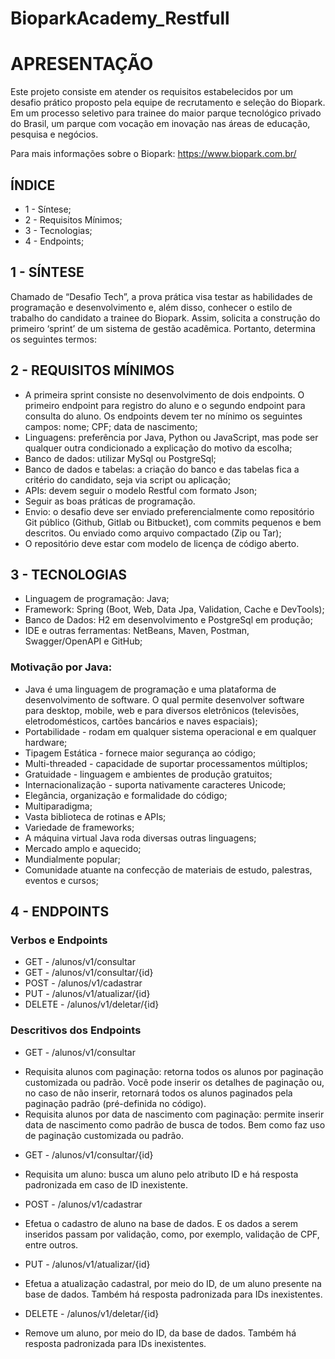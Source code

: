 # BioparkAcademy_Restfull

# APRESENTAÇÃO

Este projeto consiste em atender os requisitos estabelecidos por um desafio prático proposto pela equipe de recrutamento e seleção do Biopark. Em um processo seletivo para trainee do maior parque tecnológico privado do Brasil, um parque com vocação em inovação nas áreas de educação, pesquisa e negócios.

Para mais informações sobre o Biopark: https://www.biopark.com.br/ 

## ÍNDICE

* 1 - Síntese;
* 2 - Requisitos Mínimos;
* 3 - Tecnologias;
* 4 - Endpoints;

## 1 - SÍNTESE

Chamado de “Desafio Tech”, a prova prática visa testar as habilidades de programação e desenvolvimento e, além disso, conhecer o estilo de trabalho do candidato a trainee do Biopark. Assim, solicita a construção do primeiro ‘sprint’ de um sistema de gestão acadêmica. Portanto, determina os seguintes termos:

## 2 - REQUISITOS MÍNIMOS

* A primeira sprint consiste no desenvolvimento de dois endpoints. O primeiro endpoint para registro do aluno e o segundo endpoint para consulta do aluno. Os endpoints devem ter no mínimo os seguintes campos: nome; CPF; data de nascimento;
* Linguagens: preferência por Java, Python ou JavaScript, mas pode ser qualquer outra condicionado a explicação do motivo da escolha;
* Banco de dados: utilizar MySql ou PostgreSql;
* Banco de dados e tabelas: a criação do banco e das tabelas fica a critério do candidato, seja via script ou aplicação;
* APIs: devem seguir o modelo Restful com formato Json;
* Seguir as boas práticas de programação.
* Envio: o desafio deve ser enviado preferencialmente como repositório Git público (Github, Gitlab ou Bitbucket), com commits pequenos e bem descritos. Ou enviado como arquivo compactado (Zip ou Tar);
* O repositório deve estar com modelo de licença de código aberto.

## 3 - TECNOLOGIAS

* Linguagem de programação: Java;
* Framework: Spring (Boot, Web, Data Jpa, Validation, Cache e DevTools);
* Banco de Dados: H2 em desenvolvimento e PostgreSql em produção;
* IDE e outras ferramentas: NetBeans, Maven, Postman, Swagger/OpenAPI e GitHub;

### Motivação por Java:
* Java é uma linguagem de programação e uma plataforma de desenvolvimento de software. O qual permite desenvolver software para desktop, mobile, web e para diversos eletrônicos (televisões, eletrodomésticos, cartões bancários e naves espaciais);
* Portabilidade - rodam em qualquer sistema operacional e em qualquer hardware;
* Tipagem Estática - fornece maior segurança ao código;
* Multi-threaded - capacidade de suportar processamentos múltiplos;
* Gratuidade - linguagem e ambientes de produção gratuitos;
* Internacionalização - suporta nativamente caracteres Unicode;
* Elegância, organização e formalidade do código;
* Multiparadigma;
* Vasta biblioteca de rotinas e APIs;
* Variedade de frameworks;
* A máquina virtual Java roda diversas outras linguagens;
* Mercado amplo e aquecido;
* Mundialmente popular;
* Comunidade atuante na confecção de materiais de estudo, palestras, eventos e cursos;

## 4 - ENDPOINTS

### Verbos e Endpoints

* GET - /alunos/v1/consultar
* GET - /alunos/v1/consultar/{id}
* POST - /alunos/v1/cadastrar
* PUT - /alunos/v1/atualizar/{id}
* DELETE - /alunos/v1/deletar/{id}

### Descritivos dos Endpoints

* GET - /alunos/v1/consultar

- Requisita alunos com paginação: retorna todos os alunos por paginação customizada ou padrão. Você pode inserir os detalhes de paginação ou, no caso de não inserir, retornará todos os alunos paginados pela paginação padrão (pré-definida no código). 
- Requisita alunos por data de nascimento com paginação: permite inserir data de nascimento como padrão de busca de todos. Bem como faz uso de paginação customizada ou padrão.  

* GET - /alunos/v1/consultar/{id}

- Requisita um aluno: busca um aluno pelo atributo ID e há resposta padronizada em caso de ID inexistente.

* POST - /alunos/v1/cadastrar

- Efetua o cadastro de aluno na base de dados. E os dados a serem inseridos passam por validação, como, por exemplo, validação de CPF, entre outros.

* PUT - /alunos/v1/atualizar/{id}

- Efetua a atualização cadastral, por meio do ID, de um aluno presente na base de dados. Também há resposta padronizada para IDs inexistentes.

* DELETE - /alunos/v1/deletar/{id}

- Remove um aluno, por meio do ID, da base de dados. Também há resposta padronizada para IDs inexistentes.

